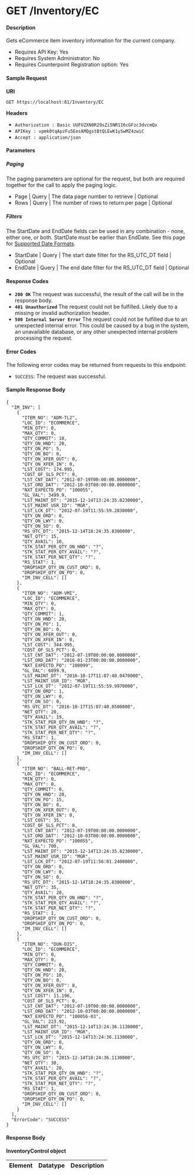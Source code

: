 
# GET /Inventory/EC

#### Description
Gets eCommerce item inventory information for the current company.

- Requires API Key: Yes
- Requires System Administrator: No
- Requires Counterpoint Registration option: Yes

#### Sample Request

**URI**

`GET https://localhost:81/Inventory/EC`

**Headers**
- `Authorization : Basic UUFUZXN0R29sZi5NR1I6cGFzc3dvcmQx`
- `APIKey : vpmk0tqApzFu5EesAMQgstBtQLEwK1ySwMZ4zwiC`
- `Accept : application/json`

#### Parameters
##### Paging
The paging parameters are optional for the request, but both are required together for the call to apply the paging logic.
- Page | Query | The data page number to retrieve | Optional
- Rows | Query | The number of rows to return per page | Optional

##### Filters
The StartDate and EndDate fields can be used in any combination - none, either one, or both.  StartDate must be earlier than EndDate.  See this page for [Supported Date Formats](../Basics/DateFormats.md).
- StartDate | Query | The start date filter for the RS_UTC_DT field | Optional
- EndDate | Query | The end date filter for the RS_UTC_DT field | Optional

#### Response Codes
- **<code>200 OK</code>** The request was successful, the result of the call will be in the response body.
- **<code>401 Unauthorized</code>** The request could not be fulfilled. Likely due to a missing or invalid authorization header.
- **<code>500 Internal Server Error</code>** The request could not be fulfilled due to an unexpected internal error. This could be caused by a bug in the system, an unavailable database, or any other unexpected internal problem processing the request.
 
#### Error Codes
The following error codes may be returned from requests to this endpoint:
- `SUCCESS`: The request was successful.


#### Sample Response Body
```
{
  "IM_INV": [
    {
      "ITEM_NO": "ADM-TL2",
      "LOC_ID": "ECOMMERCE",
      "MIN_QTY": 0,
      "MAX_QTY": 0,
      "QTY_COMMIT": 10,
      "QTY_ON_HND": 20,
      "QTY_ON_PO": 5,
      "QTY_ON_BO": 0,
      "QTY_ON_XFER_OUT": 0,
      "QTY_ON_XFER_IN": 0,
      "LST_COST": 174.995,
      "COST_OF_SLS_PCT": 0,
      "LST_CNT_DAT": "2012-07-19T00:00:00.0000000",
      "LST_ORD_DAT": "2012-10-03T00:00:00.0000000",
      "NXT_EXPECTD_PO": "100055",
      "GL_VAL": 3499.9,
      "LST_MAINT_DT": "2015-12-14T13:24:35.8230000",
      "LST_MAINT_USR_ID": "MGR",
      "LST_LCK_DT": "2012-07-19T11:55:59.2830000",
      "QTY_ON_ORD": 0,
      "QTY_ON_LWY": 0,
      "QTY_ON_SO": 0,
      "RS_UTC_DT": "2015-12-14T18:24:35.8300000",
      "NET_QTY": 15,
      "QTY_AVAIL": 10,
      "STK_STAT_PER_QTY_ON_HND": "?",
      "STK_STAT_PER_QTY_AVAIL": "?",
      "STK_STAT_PER_NET_QTY": "?",
      "RS_STAT": 1,
      "DROPSHIP_QTY_ON_CUST_ORD": 0,
      "DROPSHIP_QTY_ON_PO": 0,
      "IM_INV_CELL": []
    },
    {
      "ITEM_NO": "ADM-VMI",
      "LOC_ID": "ECOMMERCE",
      "MIN_QTY": 0,
      "MAX_QTY": 0,
      "QTY_COMMIT": 1,
      "QTY_ON_HND": 20,
      "QTY_ON_PO": 1,
      "QTY_ON_BO": 0,
      "QTY_ON_XFER_OUT": 0,
      "QTY_ON_XFER_IN": 0,
      "LST_COST": 344.995,
      "COST_OF_SLS_PCT": 0,
      "LST_CNT_DAT": "2012-07-19T00:00:00.0000000",
      "LST_ORD_DAT": "2016-01-23T00:00:00.0000000",
      "NXT_EXPECTD_PO": "100099",
      "GL_VAL": 6899.9,
      "LST_MAINT_DT": "2016-10-17T11:07:40.0470000",
      "LST_MAINT_USR_ID": "MGR",
      "LST_LCK_DT": "2012-07-19T11:55:59.9970000",
      "QTY_ON_ORD": 1,
      "QTY_ON_LWY": 0,
      "QTY_ON_SO": 0,
      "RS_UTC_DT": "2016-10-17T15:07:40.0500000",
      "NET_QTY": 20,
      "QTY_AVAIL": 19,
      "STK_STAT_PER_QTY_ON_HND": "?",
      "STK_STAT_PER_QTY_AVAIL": "?",
      "STK_STAT_PER_NET_QTY": "?",
      "RS_STAT": 1,
      "DROPSHIP_QTY_ON_CUST_ORD": 0,
      "DROPSHIP_QTY_ON_PO": 0,
      "IM_INV_CELL": []
    },
    {
      "ITEM_NO": "BALL-RET-PRO",
      "LOC_ID": "ECOMMERCE",
      "MIN_QTY": 0,
      "MAX_QTY": 0,
      "QTY_COMMIT": 0,
      "QTY_ON_HND": 20,
      "QTY_ON_PO": 15,
      "QTY_ON_BO": 0,
      "QTY_ON_XFER_OUT": 0,
      "QTY_ON_XFER_IN": 0,
      "LST_COST": 35,
      "COST_OF_SLS_PCT": 0,
      "LST_CNT_DAT": "2012-07-19T00:00:00.0000000",
      "LST_ORD_DAT": "2012-10-03T00:00:00.0000000",
      "NXT_EXPECTD_PO": "100055",
      "GL_VAL": 700,
      "LST_MAINT_DT": "2015-12-14T13:24:35.8230000",
      "LST_MAINT_USR_ID": "MGR",
      "LST_LCK_DT": "2012-07-19T11:56:01.2400000",
      "QTY_ON_ORD": 0,
      "QTY_ON_LWY": 0,
      "QTY_ON_SO": 0,
      "RS_UTC_DT": "2015-12-14T18:24:35.8300000",
      "NET_QTY": 35,
      "QTY_AVAIL": 20,
      "STK_STAT_PER_QTY_ON_HND": "?",
      "STK_STAT_PER_QTY_AVAIL": "?",
      "STK_STAT_PER_NET_QTY": "?",
      "RS_STAT": 1,
      "DROPSHIP_QTY_ON_CUST_ORD": 0,
      "DROPSHIP_QTY_ON_PO": 0,
      "IM_INV_CELL": []
    },
    {
      "ITEM_NO": "DUN-DIS",
      "LOC_ID": "ECOMMERCE",
      "MIN_QTY": 0,
      "MAX_QTY": 0,
      "QTY_COMMIT": 0,
      "QTY_ON_HND": 20,
      "QTY_ON_PO": 10,
      "QTY_ON_BO": 0,
      "QTY_ON_XFER_OUT": 0,
      "QTY_ON_XFER_IN": 0,
      "LST_COST": 11.196,
      "COST_OF_SLS_PCT": 0,
      "LST_CNT_DAT": "2012-07-19T00:00:00.0000000",
      "LST_ORD_DAT": "2012-10-03T00:00:00.0000000",
      "NXT_EXPECTD_PO": "100056-03",
      "GL_VAL": 223.92,
      "LST_MAINT_DT": "2015-12-14T13:24:36.1130000",
      "LST_MAINT_USR_ID": "MGR",
      "LST_LCK_DT": "2015-12-14T13:24:36.1130000",
      "QTY_ON_ORD": 0,
      "QTY_ON_LWY": 0,
      "QTY_ON_SO": 0,
      "RS_UTC_DT": "2015-12-14T18:24:36.1130000",
      "NET_QTY": 30,
      "QTY_AVAIL": 20,
      "STK_STAT_PER_QTY_ON_HND": "?",
      "STK_STAT_PER_QTY_AVAIL": "?",
      "STK_STAT_PER_NET_QTY": "?",
      "RS_STAT": 1,
      "DROPSHIP_QTY_ON_CUST_ORD": 0,
      "DROPSHIP_QTY_ON_PO": 0,
      "IM_INV_CELL": []
    }
  ],
  "ErrorCode": "SUCCESS"
}
```

#### Response Body

**InventoryControl object**

Element | Datatype | Description
------- | -------- | -----------
